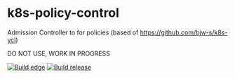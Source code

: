 # k8s-policy-control
Admission Controller to for policies (based of https://github.com/bjw-s/k8s-ycl)

DO NOT USE, WORK IN PROGRESS

[![Build edge](https://github.com/aumer-amr/k8s-policy-control/actions/workflows/build-edge.yaml/badge.svg)](https://github.com/aumer-amr/k8s-policy-control/actions/workflows/build-edge.yaml)
[![Build release](https://github.com/aumer-amr/k8s-policy-control/actions/workflows/build-release.yaml/badge.svg)](https://github.com/aumer-amr/k8s-policy-control/actions/workflows/build-release.yaml)